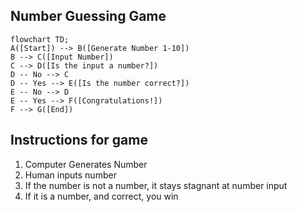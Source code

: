 ## Number Guessing Game
```mermaid
flowchart TD;
A([Start]) --> B([Generate Number 1-10])
B --> C([Input Number])
C --> D([Is the input a number?])
D -- No --> C
D -- Yes --> E([Is the number correct?])
E -- No --> D
E -- Yes --> F([Congratulations!])
F --> G([End])
```

## Instructions for game
1. Computer Generates Number
2. Human inputs number
3. If the number is not a number, it stays stagnant at number input
4. If it is a number, and correct, you win
